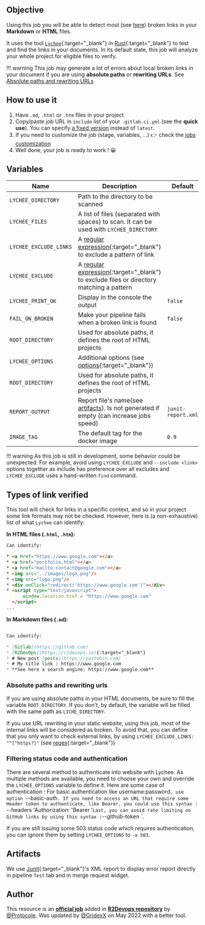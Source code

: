 ## Objective

Using this job you will be able to detect most (see [here](#types-of-link-verified)) broken links in your **Markdown** or **HTML** files.

It uses the tool [`Lychee`](https://github.com/lycheeverse/lychee){:target="_blank"} in [Rust](https://rust-lang.org){:target="_blank"}
to test and find the links in your documents.
In its default state, this job will analyze your whole project for eligible files to verify.

!!! warning
    This job may generate a lot of errors about local broken links in your document if you are using **absolute paths** or **rewriting URLs**.
    See [Absolute paths and rewriting URLs](#absolute-paths-and-rewriting-urls)

## How to use it

1. Have `.md`, `.html` or `.htm` files in your project
1. Copy/paste job URL in `include` list of your `.gitlab-ci.yml` (see the **quick use**). You can specify [a fixed version](https://docs.r2devops.io/get-started/use-templates/#versioning) instead of `latest`.
1. If you need to customize the job (stage, variables, ...) 👉 check the [jobs
   customization](https://docs.r2devops.io/get-started/use-templates/#job-templates-customization)
1. Well done, your job is ready to work ! 😀

## Variables

| Name | Description | Default |
| ---- | ----------- | ------- |
| `LYCHEE_DIRECTORY` <img width=450/> | Path to the directory to be scanned | ` ` |
| `LYCHEE_FILES` | A list of files (separated with spaces) to scan. It can be used with `LYCHEE_DIRECTORY` | ` ` |
| `LYCHEE_EXCLUDE_LINKS` | A [regular expression](https://en.wikipedia.org/wiki/Regular_expression){:target="_blank"} to exclude a pattern of link | ` ` |
| `LYCHEE_EXCLUDE` | A [regular expression](https://en.wikipedia.org/wiki/Regular_expression){:target="_blank"} to exclude files or directory matching a pattern | ` ` |
| `LYCHEE_PRINT_OK` | Display in the console the output | `false` |
| `FAIL_ON_BROKEN` | Make your pipeline fails when a broken link is found | `false` |
| `ROOT_DIRECTORY` | Used for absolute paths, it defines the root of HTML projects | ` ` |
| `LYCHEE_OPTIONS` | Additional options (see [options](https://github.com/lycheeverse/lychee#commandline-parameters){:target="_blank"}) | ` ` |
| `ROOT_DIRECTORY` | Used for absolute paths, it defines the root of HTML projects | ` ` |
| `REPORT_OUTPUT` | Report file's name(see [artifacts](#artifacts)). Is not generated if empty (can increase jobs speed) | `junit-report.xml` |
| `IMAGE_TAG` | The default tag for the docker image | `0.9`  |

!!! warning
    As this job is still in development, some behavior could be unexpected.
    For example, avoid using `LYCHEE_EXCLUDE` and `--include <link>` options together as include has preference over all excludes and `LYCHEE_EXCLUDE` uses a hand-written  `find` command.


## Types of link verified

This tool will check for links in a specific context, and so in your project some link formats may not be checked. However,
here is (a non-exhaustive) list of what `Lychee` can identify:

**In HTML files (`.html`, `.htm`):**
```HTML
Can identify:

* <a href="https://www.google.com"></a>
* <a href="portfolio.html"></a>
* <a href="mailto:contact@google.com"></a>
* <img src="../images/logo.png"/>
* <img src="logo.png"/>
* <div onClick="redirect('https://www.google.com')"></div>
* <script type="text/javascript">
      window.location.href = "https://www.google.com"
  </script>
...
```

**In Markdown files (`.md`):**
```md

Can identify:

* [Gitlab](https://gitlab.com)
* [R2DevOps](https://r2devops.io){:target="_blank"}
* # New post [posts](https://pastebin.com)
* # My title link : https://www.google.com
* **See here a search engine: https://www.google.com**
```

### Absolute paths and rewriting urls

If you are using absolute paths in your HTML documents, be sure to fill the variable `ROOT_DIRECTORY`. If you don't, by default, the variable will be filled with the same path as `LICHE_DIRECTORY`.

If you use URL rewriting in your static website, using this job, most of the internal links will be considered as broken. To avoid that, you can define that you
only want to check external links, by using `LYCHEE_EXCLUDE_LINKS: "^[^https?]"` (see [regex](https://en.wikipedia.org/wiki/Regular_expression){:target="_blank"})

### Filtering status code and authentication

There are several method to authenticate into website with Lychee. As multiple methods are available, you need to choose your own and override the `LYCHEE_OPTIONS` variable to define it. Here are some case of authentication :
For basic authentication like username:password`, use option `--basic-auth`.
If you need to access an URL that require some Header token to authenticate, like Bearer, you could use this syntax : ` --headers 'Authorization: 'Bearer <token>'`
Last, you can avoid rate limiting on GitHub links by using this syntax : `--github-token <github-token>`.

If you are still issuing some 503 status code which requires authentication, you can ignore them by setting `LYCHEE_OPTIONS` to `-a 503`.

## Artifacts

We use [Junit](https://junit.org/junit5/){:target="_blank"}'s XML report to display error report
directly in pipeline `Test` tab and in merge request widget.



## Author
This resource is an **[official job](https://docs.r2devops.io/get-started/faq/#use-a-template)** added in [**R2Devops repository**](https://gitlab.com/r2devops/hub) by [@Protocole](https://gitlab.com/Protocole). Was updated by [@GridexX](https://gitlab.com/GridexX) on May 2022 with a better tool.
